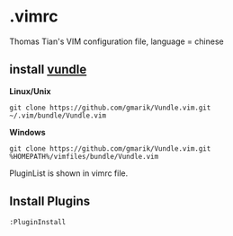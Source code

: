 # .vimrc
Thomas Tian's VIM configuration file, language = chinese

## install [vundle](https://github.com/gmarik/Vundle.vim)
**Linux/Unix**
```
git clone https://github.com/gmarik/Vundle.vim.git ~/.vim/bundle/Vundle.vim
```
**Windows**
```
git clone https://github.com/gmarik/Vundle.vim.git %HOMEPATH%/vimfiles/bundle/Vundle.vim
```
PluginList is shown in vimrc file.

## Install Plugins
```
:PluginInstall
```
